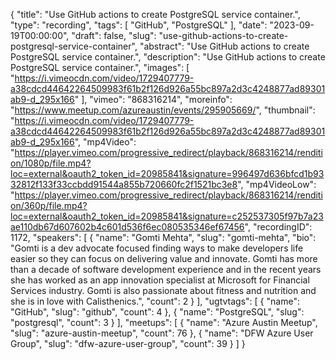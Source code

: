 {
  "title": "Use GitHub actions to create PostgreSQL service container.",
  "type": "recording",
  "tags": [
    "GitHub",
    "PostgreSQL"
  ],
  "date": "2023-09-19T00:00:00",
  "draft": false,
  "slug": "use-github-actions-to-create-postgresql-service-container",
  "abstract": "Use GitHub actions to create PostgreSQL service container.",
  "description": "Use GitHub actions to create PostgreSQL service container.",
  "images": [
    "https://i.vimeocdn.com/video/1729407779-a38cdcd44642264509983f61b2f126d926a55bc897a2d3c4248877ad89301ab9-d_295x166"
  ],
  "vimeo": "868316214",
  "moreinfo": "https://www.meetup.com/azureaustin/events/295905669/",
  "thumbnail": "https://i.vimeocdn.com/video/1729407779-a38cdcd44642264509983f61b2f126d926a55bc897a2d3c4248877ad89301ab9-d_295x166",
  "mp4Video": "https://player.vimeo.com/progressive_redirect/playback/868316214/rendition/1080p/file.mp4?loc=external&oauth2_token_id=20985841&signature=996497d636bfcd1b9332812f133f33ccbdd91544a855b720660fc2f1521bc3e8",
  "mp4VideoLow": "https://player.vimeo.com/progressive_redirect/playback/868316214/rendition/360p/file.mp4?loc=external&oauth2_token_id=20985841&signature=c252537305f97b7a23ae110db67d607602b4c601d536f6ec080535346ef67456",
  "recordingID": 1172,
  "speakers": [
    {
      "name": "Gomti Mehta",
      "slug": "gomti-mehta",
      "bio": "Gomti is a dev advocate focused finding ways to make developers life easier so they can focus on delivering value and innovate. Gomti has more than a decade of software development experience and in the recent years she has worked as an app innovation specialist at Microsoft for Financial Services industry. Gomti is also passionate about fitness and nutrition and she is in love with Calisthenics.",
      "count": 2
    }
  ],
  "ugtvtags": [
    {
      "name": "GitHub",
      "slug": "github",
      "count": 4
    },
    {
      "name": "PostgreSQL",
      "slug": "postgresql",
      "count": 3
    }
  ],
  "meetups": [
    {
      "name": "Azure Austin Meetup",
      "slug": "azure-austin-meetup",
      "count": 76
    },
    {
      "name": "DFW Azure User Group",
      "slug": "dfw-azure-user-group",
      "count": 39
    }
  ]
}